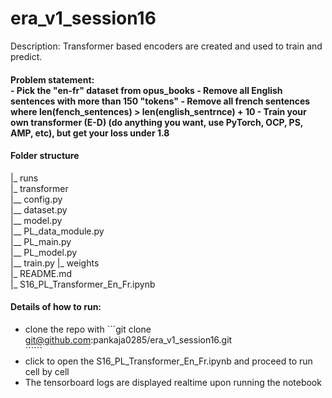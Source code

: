 # era_v1_session16
<p> Description:
 Transformer based encoders are created and used to train and predict.

</p>
<h4>
Problem statement:<br/>
- Pick the "en-fr" dataset from opus_books
- Remove all English sentences with more than 150 "tokens"
- Remove all french sentences where len(fench_sentences) > len(english_sentrnce) + 10
- Train your own transformer (E-D) (do anything you want, use PyTorch, OCP, PS, AMP, etc), but get your loss under 1.8
</h4>

#### Folder structure <br/>
|_ runs <br/>
|_ transformer <br/>
  |__ config.py <br/>
  |__ dataset.py <br/>
  |__ model.py <br/>
  |__ PL_data_module.py <br/>
  |__ PL_main.py <br/>
  |__ PL_model.py <br/>
  |__ train.py
|_ weights <br/>
|_ README.md <br/>
|_ S16_PL_Transformer_En_Fr.ipynb <br/>

#### Details of how to run:
- clone the repo with 
```git clone git@github.com:pankaja0285/era_v1_session16.git <br/>``````
- click to open the S16_PL_Transformer_En_Fr.ipynb and proceed to run cell by cell<br/>
- The tensorboard logs are displayed realtime upon running the notebook<br/>

